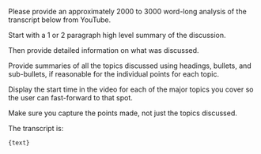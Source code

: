 Please provide an approximately 2000 to 3000 word-long analysis of the transcript below from YouTube.

Start with a 1 or 2 paragraph high level summary of the discussion.

Then provide detailed information on what was discussed.

Provide summaries of all the topics discussed using headings, bullets, and sub-bullets, if reasonable for the individual points for each topic.

Display the start time in the video for each of the major topics you cover so the user can fast-forward to that spot.

Make sure you capture the points made, not just the topics discussed.

The transcript is:

```text
{text}
```
